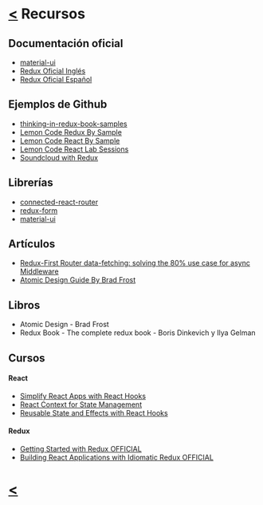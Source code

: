# [<](../../Readme.md) Recursos
## Documentación oficial
- [material-ui](https://material-ui.com/)
- [Redux Oficial Inglés](https://redux.js.org)
- [Redux Oficial Español](https://es.redux.js.org/)
## Ejemplos de Github
- [thinking-in-redux-book-samples](https://github.com/thinking-in-redux/thinking-in-redux-book-samples/tree/07_naming_conventions_and_project_structure)
- [Lemon Code Redux By Sample](https://github.com/Lemoncode/redux-by-sample)
- [Lemon Code React By Sample](https://github.com/Lemoncode/react-by-sample)
- [Lemon Code React Lab Sessions](https://github.com/Lemoncode/react-lab-sessions)
- [Soundcloud with Redux](https://github.com/andrewngu/sound-redux)
## Librerías
- [connected-react-router](https://github.com/supasate/connected-react-router)
- [redux-form](https://github.com/erikras/redux-form)
- [material-ui](https://github.com/mui-org/material-ui)
## Artículos
- [Redux-First Router data-fetching: solving the 80% use case for async Middleware](https://medium.com/faceyspacey/redux-first-router-data-fetching-solving-the-80-use-case-for-async-middleware-14529606c262)
- [Atomic Design Guide By Brad Frost](http://atomicdesign.bradfrost.com/table-of-contents/)
## Libros
- Atomic Design - Brad Frost
- Redux Book - The complete redux book - Boris Dinkevich y Ilya Gelman
## Cursos
#### React
- [Simplify React Apps with React Hooks](https://egghead.io/courses/simplify-react-apps-with-react-hooks)
- [React Context for State Management](https://egghead.io/courses/react-context-for-state-management)
- [Reusable State and Effects with React Hooks](https://egghead.io/courses/reusable-state-and-effects-with-react-hooks)
#### Redux
- [Getting Started with Redux OFFICIAL](https://egghead.io/courses/getting-started-with-redux)
- [Building React Applications with Idiomatic Redux OFFICIAL](https://egghead.io/courses/building-react-applications-with-idiomatic-redux)

# [<](../../Readme.md)
